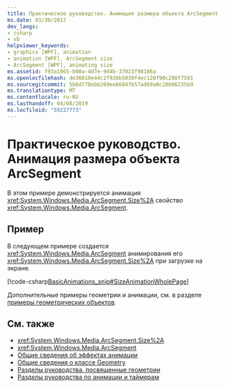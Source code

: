 ```yaml
---
title: Практическое руководство. Анимация размера объекта ArcSegment
ms.date: 03/30/2017
dev_langs:
- csharp
- vb
helpviewer_keywords:
- graphics [WPF], animation
- animation [WPF], ArcSegment size
- ArcSegment [WPF], animating size
ms.assetid: f93a1065-b00a-4d7e-9d4b-37023f98186a
ms.openlocfilehash: de36010e44c2f926b5839f4ec120f90c288f7501
ms.sourcegitcommit: 5b6d778ebb269ee6684fb57ad69a8c28b06235b9
ms.translationtype: MT
ms.contentlocale: ru-RU
ms.lasthandoff: 04/08/2019
ms.locfileid: "59227773"
---
```

# <a name="how-to-animate-the-size-of-an-arcsegment"></a>Практическое руководство. Анимация размера объекта ArcSegment
В этом примере демонстрируется анимация <xref:System.Windows.Media.ArcSegment.Size%2A> свойство <xref:System.Windows.Media.ArcSegment>.  
  
## <a name="example"></a>Пример  
 В следующем примере создается <xref:System.Windows.Media.ArcSegment> анимирования его <xref:System.Windows.Media.ArcSegment.Size%2A> при загрузке на экране.  
  
 [!code-csharp[BasicAnimations_snip#SizeAnimationWholePage](~/samples/snippets/csharp/VS_Snippets_Wpf/BasicAnimations_snip/CSharp/SizeAnimationExample.cs#sizeanimationwholepage)]
   
  
 Дополнительные примеры геометрии и анимации, см. в разделе [примеры геометрических объектов](https://go.microsoft.com/fwlink/?LinkID=159989).  
  
## <a name="see-also"></a>См. также

- <xref:System.Windows.Media.ArcSegment.Size%2A>
- <xref:System.Windows.Media.ArcSegment>
- [Общие сведения об эффектах анимации](animation-overview.md)
- [Общие сведения о классе Geometry](geometry-overview.md)
- [Разделы руководства, посвященные геометрии](geometries-how-to-topics.md)
- [Разделы руководства по анимации и таймерам](animation-and-timing-how-to-topics.md)
